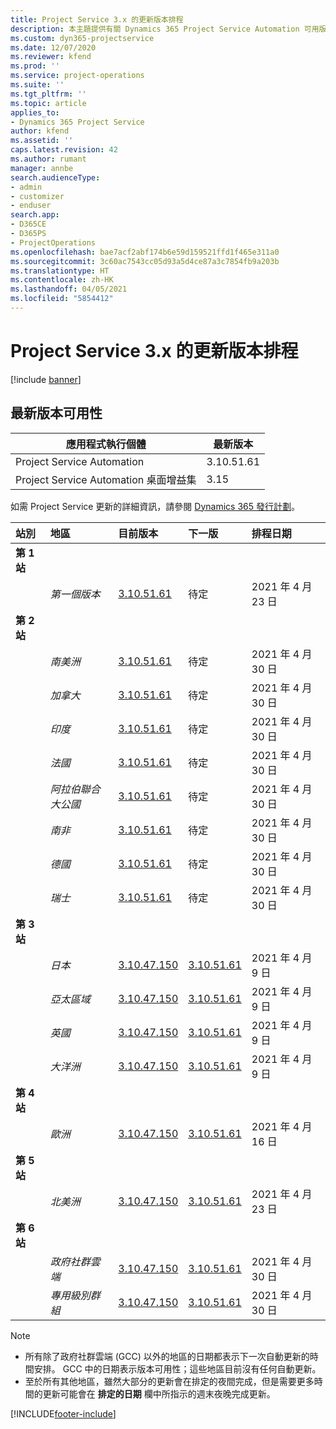 ```yaml
---
title: Project Service 3.x 的更新版本排程
description: 本主題提供有關 Dynamics 365 Project Service Automation 可用版本與即將發行版本的資訊。
ms.custom: dyn365-projectservice
ms.date: 12/07/2020
ms.reviewer: kfend
ms.prod: ''
ms.service: project-operations
ms.suite: ''
ms.tgt_pltfrm: ''
ms.topic: article
applies_to:
- Dynamics 365 Project Service
author: kfend
ms.assetid: ''
caps.latest.revision: 42
ms.author: rumant
manager: annbe
search.audienceType:
- admin
- customizer
- enduser
search.app:
- D365CE
- D365PS
- ProjectOperations
ms.openlocfilehash: bae7acf2abf174b6e59d159521ffd1f465e311a0
ms.sourcegitcommit: 3c60ac7543cc05d93a5d4ce87a3c7854fb9a203b
ms.translationtype: HT
ms.contentlocale: zh-HK
ms.lasthandoff: 04/05/2021
ms.locfileid: "5854412"
---
```

# <a name="update-release-schedule-for-project-service-3x"></a>Project Service 3.x 的更新版本排程

[!include [banner](../includes/psa-now-project-operations.md)]

## <a name="latest-version-availability"></a>最新版本可用性

| 應用程式執行個體  |  最新版本 |
|-------|----|
| Project Service Automation    | 3.10.51.61 |
| Project Service Automation 桌面增益集                | 3.15          |

如需 Project Service 更新的詳細資訊，請參閱 [Dynamics 365 發行計劃](https://docs.microsoft.com/dynamics365/release-plans/)。 

| 站別  | 地區 | 目前版本 | 下一版 |  排程日期
| :---   | :---   | :---   | :---   |:---   |         
|<strong>第 1 站</strong> | |  |  | |
| | <i>第一個版本</i> | [3.10.51.61](whats-new-ur-30.md) | 待定 | 2021 年 4 月 23 日
|<strong>第 2 站</strong> | |  |  | |
| | <i>南美洲</i> | [3.10.51.61](whats-new-ur-30.md) | 待定 | 2021 年 4 月 30 日
| | <i>加拿大</i> | [3.10.51.61](whats-new-ur-30.md) | 待定 | 2021 年 4 月 30 日
| | <i>印度</i> | [3.10.51.61](whats-new-ur-30.md) | 待定 | 2021 年 4 月 30 日
| | <i>法國</i> | [3.10.51.61](whats-new-ur-30.md) | 待定 | 2021 年 4 月 30 日
| | <i>阿拉伯聯合大公國</i> | [3.10.51.61](whats-new-ur-30.md) | 待定 | 2021 年 4 月 30 日
| | <i>南非</i> | [3.10.51.61](whats-new-ur-30.md) | 待定 | 2021 年 4 月 30 日
| | <i>德國</i> | [3.10.51.61](whats-new-ur-30.md) | 待定 | 2021 年 4 月 30 日
| | <i>瑞士</i> | [3.10.51.61](whats-new-ur-30.md) | 待定 | 2021 年 4 月 30 日
|<strong>第 3 站</strong> | |  |  | |
| | <i>日本</i> | [3.10.47.150](whats-new-ur-29-5.md) | [3.10.51.61](whats-new-ur-30.md) | 2021 年 4 月 9 日
| | <i>亞太區域</i> | [3.10.47.150](whats-new-ur-29-5.md) | [3.10.51.61](whats-new-ur-30.md) | 2021 年 4 月 9 日
| | <i>英國</i> | [3.10.47.150](whats-new-ur-29-5.md) | [3.10.51.61](whats-new-ur-30.md) | 2021 年 4 月 9 日
| | <i>大洋洲</i> | [3.10.47.150](whats-new-ur-29-5.md) | [3.10.51.61](whats-new-ur-30.md) | 2021 年 4 月 9 日
|<strong>第 4 站</strong> | |  |  | |
| | <i>歐洲</i> | [3.10.47.150](whats-new-ur-29-5.md) | [3.10.51.61](whats-new-ur-30.md) | 2021 年 4 月 16 日
|<strong>第 5 站</strong> | |  |  | |
| | <i>北美洲</i> | [3.10.47.150](whats-new-ur-29-5.md) | [3.10.51.61](whats-new-ur-30.md) | 2021 年 4 月 23 日
|<strong>第 6 站</strong> | |  |  | |
| | <i>政府社群雲端</i> | [3.10.47.150](whats-new-ur-29-5.md) | [3.10.51.61](whats-new-ur-30.md) | 2021 年 4 月 30 日
| | <i>專用級別群組</i> | [3.10.47.150](whats-new-ur-29-5.md) | [3.10.51.61](whats-new-ur-30.md) | 2021 年 4 月 30 日

>[!Note]
> - 所有除了政府社群雲端 (GCC) 以外的地區的日期都表示下一次自動更新的時間安排。 GCC 中的日期表示版本可用性；這些地區目前沒有任何自動更新。
> - 至於所有其他地區，雖然大部分的更新會在排定的夜間完成，但是需要更多時間的更新可能會在 **排定的日期** 欄中所指示的週末夜晚完成更新。


[!INCLUDE[footer-include](../includes/footer-banner.md)]
